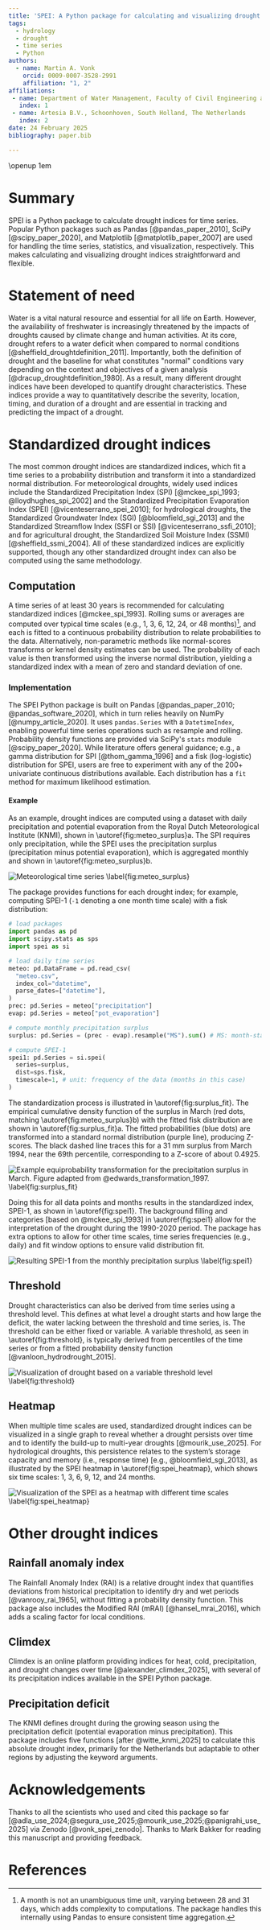 ```yaml
---
title: 'SPEI: A Python package for calculating and visualizing drought indices'
tags:
  - hydrology
  - drought
  - time series
  - Python
authors:
  - name: Martin A. Vonk
    orcid: 0009-0007-3528-2991
    affiliation: "1, 2"
affiliations:
 - name: Department of Water Management, Faculty of Civil Engineering and Geosciences, Delft University of Technology, Delft, South Holland, The Netherlands
   index: 1
 - name: Artesia B.V., Schoonhoven, South Holland, The Netherlands
   index: 2
date: 24 February 2025
bibliography: paper.bib

---
```


\openup 1em

# Summary
SPEI is a Python package to calculate drought indices for time series.
Popular Python packages such as Pandas [@pandas_paper_2010], SciPy [@scipy_paper_2020], and Matplotlib [@matplotlib_paper_2007] are used for handling the time series, statistics, and visualization, respectively.
This makes calculating and visualizing drought indices straightforward and flexible.

# Statement of need
Water is a vital natural resource and essential for all life on Earth.
However, the availability of freshwater is increasingly threatened by the impacts of droughts caused by climate change and human activities.
At its core, drought refers to a water deficit when compared to normal conditions [@sheffield_droughtdefinition_2011].
Importantly, both the definition of drought and the baseline for what constitutes "normal" conditions vary depending on the context and objectives of a given analysis [@dracup_droughtdefinition_1980].
As a result, many different drought indices have been developed to quantify drought characteristics.
These indices provide a way to quantitatively describe the severity, location, timing, and duration of a drought and are essential in tracking and predicting the impact of a drought.

# Standardized drought indices
The most common drought indices are standardized indices, which fit a time series to a probability distribution and transform it into a standardized normal distribution.
For meteorological droughts, widely used indices include the Standardized Precipitation Index (SPI) [@mckee_spi_1993; @lloydhughes_spi_2002] and the Standardized Precipitation Evaporation Index (SPEI) [@vicenteserrano_spei_2010]; for hydrological droughts, the Standardized Groundwater Index (SGI) [@bloomfield_sgi_2013] and the Standardized Streamflow Index (SSFI or SSI) [@vicenteserrano_ssfi_2010]; and for agricultural drought, the Standardized Soil Moisture Index (SSMI) [@sheffield_ssmi_2004].
All of these standardized indices are explicitly supported, though any other standardized drought index can also be computed using the same methodology.

## Computation
A time series of at least 30 years is recommended for calculating standardized indices [@mckee_spi_1993].
Rolling sums or averages are computed over typical time scales (e.g., 1, 3, 6, 12, 24, or 48 months)[^1], and each is fitted to a continuous probability distribution to relate probabilities to the data.
Alternatively, non-parametric methods like normal-scores transforms or kernel density estimates can be used.
The probability of each value is then transformed using the inverse normal distribution, yielding a standardized index with a mean of zero and standard deviation of one.

[^1]: A month is not an unambiguous time unit, varying between 28 and 31 days, which adds complexity to computations.
The package handles this internally using Pandas to ensure consistent time aggregation.

### Implementation
The SPEI Python package is built on Pandas [@pandas_paper_2010; @pandas_software_2020], which in turn relies heavily on NumPy [@numpy_article_2020].
It uses `pandas.Series` with a `DatetimeIndex`, enabling powerful time series operations such as resample and rolling.
Probability density functions are provided via SciPy's `stats` module [@scipy_paper_2020].
While literature offers general guidance; e.g., a gamma distribution for SPI [@thom_gamma_1996] and a fisk (log-logistic) distribution for SPEI, users are free to experiment with any of the 200+ univariate continuous distributions available.
Each distribution has a `fit` method for maximum likelihood estimation.

#### Example
As an example, drought indices are computed using a dataset with daily precipitation and potential evaporation from the Royal Dutch Meteorological Institute (KNMI), shown in \autoref{fig:meteo_surplus}a.
The SPI requires only precipitation, while the SPEI uses the precipitation surplus (precipitation minus potential evaporation), which is aggregated monthly and shown in \autoref{fig:meteo_surplus}b.

![Meteorological time series \label{fig:meteo_surplus}](figures/monthly_precipitation_surplus.png)

The package provides functions for each drought index; for example, computing SPEI-1 (`-1` denoting a one month time scale) with a fisk distribution:

```python
# load packages
import pandas as pd
import scipy.stats as sps
import spei as si

# load daily time series
meteo: pd.DataFrame = pd.read_csv(
  "meteo.csv",
  index_col="datetime",
  parse_dates=["datetime"],
)
prec: pd.Series = meteo["precipitation"]
evap: pd.Series = meteo["pot_evaporation"]

# compute monthly precipitation surplus
surplus: pd.Series = (prec - evap).resample("MS").sum() # MS: month-start

# compute SPEI-1
spei1: pd.Series = si.spei(
  series=surplus,
  dist=sps.fisk,
  timescale=1, # unit: frequency of the data (months in this case)
)
```

The standardization process is illustrated in \autoref{fig:surplus_fit}.
The empirical cumulative density function of the surplus in March (red dots, matching \autoref{fig:meteo_surplus}b) with the fitted fisk distribution are shown in \autoref{fig:surplus_fit}a.
The fitted probabilities (blue dots) are transformed into a standard normal distribution (purple line), producing Z-scores.
The black dashed line traces this for a 31 mm surplus from March 1994, near the 69th percentile, corresponding to a Z-score of about 0.4925.

![Example equiprobability transformation for the precipitation surplus in March. Figure adapted from @edwards_transformation_1997. \label{fig:surplus_fit}](figures/surplus_fit_cdf.png)

Doing this for all data points and months results in the standardized index, SPEI-1, as shown in \autoref{fig:spei1}.
The background filling and categories [based on @mckee_spi_1993] in \autoref{fig:spei1} allow for the interpretation of the drought during the 1990-2020 period.
The package has extra options to allow for other time scales, time series frequencies (e.g., daily) and fit window options to ensure valid distribution fit.

![Resulting SPEI-1 from the monthly precipitation surplus \label{fig:spei1}](figures/spei1.png)

## Threshold
Drought characteristics can also be derived from time series using a threshold level.
This defines at what level a drought starts and how large the deficit, the water lacking between the threshold and time series, is.
The threshold can be either fixed or variable.
A variable threshold, as seen in \autoref{fig:threshold}, is typically derived from percentiles of the time series or from a fitted probability density function [@vanloon_hydrodrought_2015].

![Visualization of drought based on a variable threshold level \label{fig:threshold}](figures/threshold.png)

## Heatmap
When multiple time scales are used, standardized drought indices can be visualized in a single graph to reveal whether a drought persists over time and to identify the build-up to multi-year droughts [@mourik_use_2025].
For hydrological droughts, this persistence relates to the system’s storage capacity and memory (i.e., response time) [e.g., @bloomfield_sgi_2013], as illustrated by the SPEI heatmap in \autoref{fig:spei_heatmap}, which shows six time scales: 1, 3, 6, 9, 12, and 24 months.

![Visualization of the SPEI as a heatmap with different time scales \label{fig:spei_heatmap}](figures/spei_heatmap.png)

# Other drought indices

## Rainfall anomaly index
The Rainfall Anomaly Index (RAI) is a relative drought index that quantifies deviations from historical precipitation to identify dry and wet periods [@vanrooy_rai_1965], without fitting a probability density function.
This package also includes the Modified RAI (mRAI) [@hansel_mrai_2016], which adds a scaling factor for local conditions.

## Climdex
Climdex is an online platform providing indices for heat, cold, precipitation, and drought changes over time [@alexander_climdex_2025], with several of its precipitation indices available in the SPEI Python package.

## Precipitation deficit
The KNMI defines drought during the growing season using the precipitation deficit (potential evaporation minus precipitation).
This package includes five functions [after @witte_knmi_2025] to calculate this absolute drought index, primarily for the Netherlands but adaptable to other regions by adjusting the keyword arguments.

# Acknowledgements
Thanks to all the scientists who used and cited this package so far [@adla_use_2024;@segura_use_2025;@mourik_use_2025;@panigrahi_use_2025] via Zenodo [@vonk_spei_zenodo].
Thanks to Mark Bakker for reading this manuscript and providing feedback.

# References
